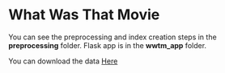# What Was That Movie
You can see the preprocessing and index creation steps in the **preprocessing** folder.
Flask app is in the **wwtm_app** folder. <br>

You can download the data [Here]([https://link-url-here.org](https://www.kaggle.com/datasets/rounakbanik/the-movies-dataset?resource=download)https://www.kaggle.com/datasets/rounakbanik/the-movies-dataset?resource=download)
